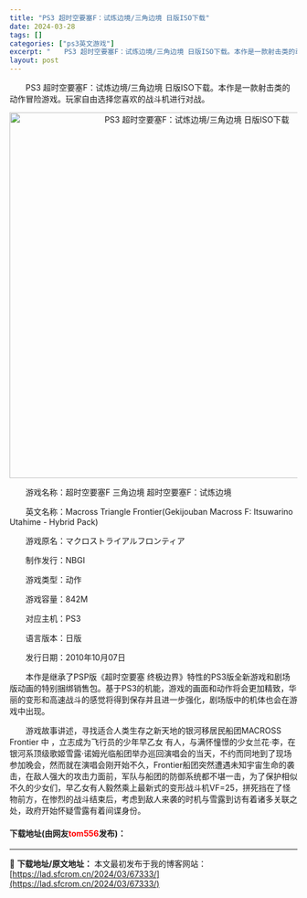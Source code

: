 ```yaml
---
title: "PS3 超时空要塞F：试炼边境/三角边境 日版ISO下载"
date: 2024-03-28
tags: []
categories: ["ps3英文游戏"]
excerpt: "　　PS3 超时空要塞F：试炼边境/三角边境 日版ISO下载。本作是一款射击类的动作冒险游戏。玩家自由选择您喜欢的战斗机进行对战。 　　游戏名称：超时空要塞F 三角边境 超时空要塞F：试炼边境 　　英文名称：Macross Triangle Frontier(Gekijouban Macross F&hellip;"
layout: post
---
```


 <p>　　PS3 超时空要塞F：试炼边境/三角边境 日版ISO下载。本作是一款射击类的动作冒险游戏。玩家自由选择您喜欢的战斗机进行对战。</p> <p align="center"><img align="" border="0" src="https://lad.sfcrom.cn/wp-content/uploads/2024/03/20240328_66051e4360c27.jpg" width="640" alt="PS3 超时空要塞F：试炼边境/三角边境 日版ISO下载" /></p> <p>　　游戏名称：超时空要塞F 三角边境 超时空要塞F：试炼边境</p> <p>　　英文名称：Macross Triangle Frontier(Gekijouban Macross F: Itsuwarino Utahime - Hybrid Pack)</p> <p>　　游戏原名：マクロストライアルフロンティア</p> <p>　　制作发行：NBGI</p> <p>　　游戏类型：动作</p> <p>　　游戏容量：842M</p> <p>　　对应主机：PS3</p> <p>　　语言版本：日版</p> <p>　　发行日期：2010年10月07日</p> <p>　　本作是继承了PSP版《超时空要塞 终极边界》特性的PS3版全新游戏和剧场版动画的特别捆绑销售包。基于PS3的机能，游戏的画面和动作将会更加精致，华丽的变形和高速战斗的感觉将得到保存并且进一步强化，剧场版中的机体也会在游戏中出现。</p> <p>　　游戏故事讲述，寻找适合人类生存之新天地的银河移居民船团MACROSS Frontier 中 ，立志成为飞行员的少年早乙女 有人，与满怀憧憬的少女兰花&middot;李，在银河系顶级歌姬雪露&middot;诺姆光临船团举办巡回演唱会的当天，不约而同地到了现场参加晚会，然而就在演唱会刚开始不久，Frontier船团突然遭遇未知宇宙生命的袭击，在敌人强大的攻击力面前，军队与船团的防御系统都不堪一击，为了保护相似不久的少女们，早乙女有人毅然乘上最新式的变形战斗机VF=25，拼死挡在了怪物前方，在惨烈的战斗结束后，考虑到敌人来袭的时机与雪露到访有着诸多关联之处，政府开始怀疑雪露有着间谍身份。</p> <p><h4>下载地址(由网友<font color="red">tom556</font>发布)：</h4></p> 

---
📖 **下载地址/原文地址：** 本文最初发布于我的博客网站：[https://lad.sfcrom.cn/2024/03/67333/](https://lad.sfcrom.cn/2024/03/67333/)
